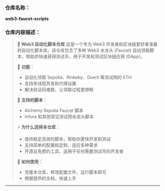 
### 仓库名称：

**web3-faucet-scripts**

### 仓库内容描述：

> 📂 **Web3 自动化脚本仓库**
> 这是一个专为 Web3 开发者和区块链爱好者准备的自动化脚本库。该仓库包含了多种 Web3 水龙头 (Faucet) 自动领取脚本，帮助你快速获得测试币，用于开发和测试区块链应用 (DApp)。
>
> 🔧 **功能**：
>
> * 自动化领取 Sepolia、Rinkeby、Goerli 等测试网的 ETH
> * 支持多线程并发和代理设置
> * 解决验证码难题，让领取过程更顺畅
>
> 📜 **支持的脚本**：
>
> * Alchemy Sepolia Faucet 脚本
> * Infura 和其他常见测试网水龙头脚本
>
> ⚡ **为什么选择本仓库**：
>
> * 提供稳定高效的脚本，帮助你更快开发和测试
> * 支持简单的配置和定制，适应多种需求
> * 开源且免费的工具，适用于任何需要测试币的开发者
>
> 🚀 **如何使用**：
>
> * 克隆本仓库，修改配置文件，运行脚本即可
> * 根据提供的文档，快速上手
---
